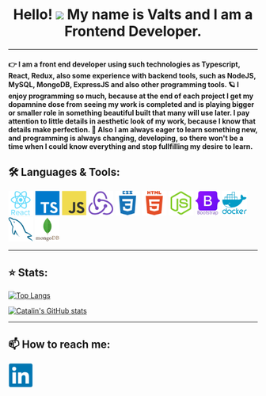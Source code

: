 ### <h1 align = "center">Hello! <img src="https://raw.githubusercontent.com/MartinHeinz/MartinHeinz/master/wave.gif" width="30px"> My name is Valts and I am a Frontend Developer.</h1>

---

<h4>👉 I am a front end developer using such technologies as Typescript, React, Redux, also some experience with backend tools, such as NodeJS, MySQL, MongoDB, ExpressJS and also other programming tools. 🪐 I enjoy programming so much, because at the end of each project I get my dopamnine dose from seeing my work is completed and is playing bigger or smaller role in something beautiful built that many will use later. I pay attention to little details in aesthetic look of my work, because I know that details make perfection. 🧩 Also I am always eager to learn something new, and programming is always changing, developing, so there won't be a time when I could know everything and stop fullfilling my desire to learn. </h4>

<h2>🛠️ Languages & Tools:</h2>

<code><a href="https://reactjs.org/" target="_blank" rel="noreferrer"><img src="https://github.com/devicons/devicon/blob/master/icons/react/react-original-wordmark.svg" width="50" height="50" alt="React" /></a></code>
<code><a href="https://www.typescriptlang.org/" target="_blank" rel="noreferrer"><img src="https://github.com/devicons/devicon/blob/master/icons/typescript/typescript-original.svg" width="50" height="50" alt="TypeScript" /></a></code>
<code><a href="https://developer.mozilla.org/en-US/docs/Web/JavaScript" target="_blank" rel="noreferrer"><img src="https://github.com/devicons/devicon/blob/master/icons/javascript/javascript-original.svg" width="50" height="50" alt="JavaScript" /></a></code>
<code><a href="https://redux.js.org/" target="_blank" rel="noreferrer"><img src="https://github.com/devicons/devicon/blob/master/icons/redux/redux-original.svg" alt="redux" width="50" height="50"/></a></code>
<code><a href="https://www.w3.org/TR/CSS/#css" target="_blank" rel="noreferrer"><img src="https://github.com/devicons/devicon/blob/master/icons/css3/css3-plain-wordmark.svg" width="50" height="50" alt="CSS3" /></a></code>
<code><a href="https://developer.mozilla.org/en-US/docs/Glossary/HTML5" target="_blank" rel="noreferrer"><img src="https://github.com/devicons/devicon/blob/master/icons/html5/html5-plain-wordmark.svg" width="50" height="50" alt="HTML5" /></a></code>
<code><a href="https://nodejs.org/en/" target="_blank" rel="noreferrer"><img src="https://github.com/devicons/devicon/blob/master/icons/nodejs/nodejs-original.svg" width="50" height="50" alt="NodeJS" /></a></code>
<code><a href="https://getbootstrap.com/" target="_blank" rel="noreferrer"><img src="https://github.com/devicons/devicon/blob/master/icons/bootstrap/bootstrap-original-wordmark.svg" width="50" height="50" alt="Bootstrap" /></a></code>
<code><a href="https://www.docker.com/" target="_blank" rel="noreferrer"><img src="https://github.com/devicons/devicon/blob/master/icons/docker/docker-plain-wordmark.svg" width="50" height="50"/></a></code>
<code><a href="https://www.mysql.com/" target="_blank" rel="noreferrer"><img src="https://github.com/devicons/devicon/blob/master/icons/mysql/mysql-original.svg" width="50" height="50"/></a></code>
<code><a href="https://www.mongodb.com/" target="_blank" rel="noreferrer"><img src="https://github.com/devicons/devicon/blob/master/icons/mongodb/mongodb-original-wordmark.svg" alt="mongo db" width="50" height="50"/></a></code>

---

<h2>⭐️ Stats:</h2>

[![Top Langs](https://github-readme-stats.vercel.app/api/top-langs/?username=klibikis&hide=java,html,css&theme=radical)](https://github.com/anuraghazra/github-readme-stats)

[![Catalin's GitHub stats](https://github-readme-stats.vercel.app/api?username=klibikis&theme=radical)](https://github.com/anuraghazra/github-readme-stats)

---

<h2>📫 How to reach me:</h2>
<code><a href="https://www.linkedin.com/in/valtsklibikis/" target="_blank" rel="noreferrer"><img src="https://github.com/devicons/devicon/blob/master/icons/linkedin/linkedin-original.svg" width="50" height="50" alt="linkedIn" /></a></code>


